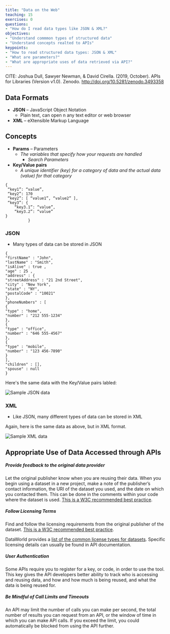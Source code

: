 ```yaml
---
title: "Data on the Web"
teaching: 15
exercises: 0
questions:
- "How do I read data types like JSON & XML?"
objectives:
- "Understand commmon types of structured data"
- "Understand concepts realted to APIs"
keypoints:
- "How to read structured data types: JSON & XML"
- "What are parameters?"
- "What are appropriate uses of data retrieved via API?"
---
```

CITE: Joshua Dull, Sawyer Newman, & David Cirella. (2019, October). APIs for Libraries (Version v1.0). Zenodo. http://doi.org/10.5281/zenodo.3493358
## Data Formats

- **JSON** – JavaScript Object Notation
  - Plain text, can open n any text editor or web browser
- **XML** – eXtensible Markup Language


## Concepts

- **Params** – Parameters
    - _The variables that specify how your requests are handled_
       - _Search Parameters_
- **Key/Value pairs**
    - _A unique identifier (key) for a category of data and the actual data (value) for that_
       _category_
```
{
 “key1”: “value”,
 “key2”: 170
 “key2”: [ “value1”, “value2” ],
 “key3”: {
    “key3.1”: “value”,
    “key3.2”: “value”
}
          }
```

### JSON
- Many types of data can be stored in JSON

```
{
"firstName" : "John",
"lastName" : "Smith",
"isAlive" : true ,
"age" : 25 ,
"address" : {
"streetAddress" : "21 2nd Street",
"city" : "New York",
"state" : "NY",
"postalCode" : "10021"
},
"phoneNumbers" : [
{
"type" : "home",
"number" : "212 555-1234"
},
{
"type" : "office",
"number" : "646 555-4567"
},
{
"type" : "mobile",
"number" : "123 456-7890"
}
],
"children" : [],
"spouse" : null
}
```

Here's the same data with the Key/Value pairs labled:

![Sample JSON data](../assets/img/Slide06.png)

### XML
- Like JSON, many different types of data can be stored in XML

Again, here is the same data as above, but in XML format.

![Sample XML data](../assets/img/XML.jpg)


## Appropriate Use of Data Accessed through APIs

##### Provide feedback to the original data provider 
Let the original publisher know when you are reusing their data. When you begin using a dataset in a new project, make a note of the publisher’s contact information, the URI of the dataset you used, and the date on which you contacted them. This can be done in the comments within your code where the dataset is used. [This is a W3C recommended best practice](https://www.w3.org/TR/dwbp/#accessAPIs).

##### Follow Licensing Terms
Find and follow the licensing requirements from the original publisher of the dataset. [This is a W3C recommended best practice](https://www.w3.org/TR/dwbp/#accessAPIs).

DataWorld provides a [list of the common license types for datasets](https://help.data.world/hc/en-us/articles/115006114287-Common-license-types-for-datasets). Specific licensing details can usually be found in API documentation. 

##### User Authentication 
Some APIs require you to register for a key, or code, in order to use the tool. This key gives the API developers better ability to track who is accessing and reusing data, and how and how much is being reused, and what the data is being reused for.

##### Be Mindful of Call Limits and Timeouts
An API may limit the number of calls you can make per second, the total number of results you can request from an API, or the window of time in which you can make API calls. If you exceed the limit, you could automatically be blocked from using the API further. 